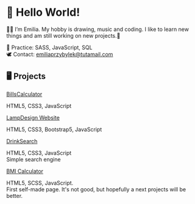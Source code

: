  <h1>👋 Hello World! </h1>
  <p>👩‍💻 I’m Emilia. My hobby is drawing, music and coding. I like to learn new things and am still working on new projects.💎</p>
  
      
 📘 Practice: SASS, JavaScript, SQL<br>
 🕊 Contact: emiliaprzybylek@tutamail.com<br>
 
 <h2>🖥 Projects</h2>
 <a href="https://github.com/EmiliaPrzybylek/BillsCalculator">BillsCalculator</a>
 <p> HTML5, CSS3, JavaScript</p>
 <a href="https://github.com/EmiliaPrzybylek/LampDesign-website">LampDesign Website</a>
 <p> HTML5, CSS3, Bootstrap5, JavaScript</p>
 <a href="https://github.com/EmiliaPrzybylek/DrinkSearch">DrinkSearch</a>
 <p> HTML5, CSS3, JavaScript <br> Simple search engine</p>
 <a href="https://github.com/EmiliaPrzybylek/BMI_Calculator">BMI Calculator</a>
 <p> HTML5, SCSS, JavaScript. <br> First self-made page. It's not good, but hopefully a next projects will be better. </p>

<!---
EmiliaPrzybylek/EmiliaPrzybylek is a ✨ special ✨ repository because its `README.md` (this file) appears on your GitHub profile.
You can click the Preview link to take a look at your changes.
--->
